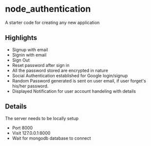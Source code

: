 # node_authentication
A starter code for creating any new application

## Highlights
  - Signup with email
  - Signin with email
  - Sign Out
  - Reset password after sign in
  - All the password stored are encrypted in nature
  - Social Authentication established for Google login/signup
  - Random Password generated is sent on user email, if user forget's his/her password.
  - Displayed Notification for user account handeling with details  

## Details
The server needs to be locally setup
  - Port 8000
  - Visit 127.0.0.1:8000
  - Wait for mongodb database to connect

